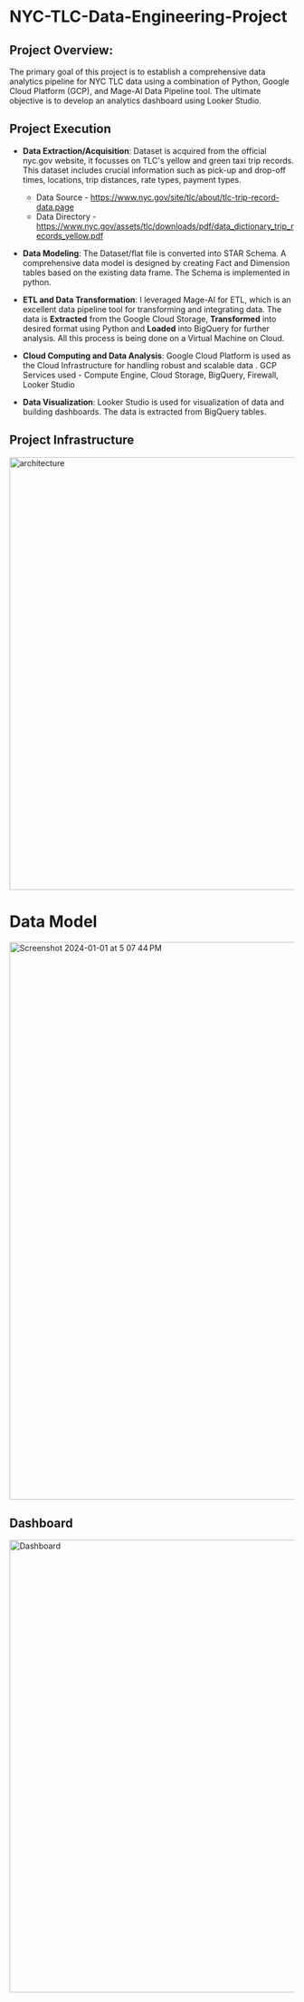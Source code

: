 # NYC-TLC-Data-Engineering-Project

## Project Overview:

The primary goal of this project is to establish a comprehensive data analytics pipeline for NYC TLC data using a combination of Python, Google Cloud Platform (GCP), and Mage-AI Data Pipeline tool. The ultimate objective is to develop an analytics dashboard using Looker Studio.

## Project Execution

* **Data Extraction/Acquisition**:
Dataset is acquired from the official nyc.gov website, it focusses on TLC's yellow and green taxi trip records. This dataset includes crucial information such as pick-up and drop-off times, locations, trip distances, rate types, payment types. 

  * Data Source - https://www.nyc.gov/site/tlc/about/tlc-trip-record-data.page
  * Data Directory - https://www.nyc.gov/assets/tlc/downloads/pdf/data_dictionary_trip_records_yellow.pdf

* **Data Modeling**:
The Dataset/flat file is converted into STAR Schema. A comprehensive data model is designed by creating Fact and Dimension tables based on the existing data frame. The Schema is implemented in python.

* **ETL and Data Transformation**:
I leveraged Mage-AI for ETL, which is an excellent data pipeline tool for transforming and integrating data. The data is **Extracted** from the Google Cloud Storage, **Transformed** into desired format using Python and **Loaded** into BigQuery for further analysis. All this process is being done on a Virtual Machine on Cloud.

* **Cloud Computing and Data Analysis**:
Google Cloud Platform is used as the Cloud Infrastructure for handling robust and scalable data . GCP Services used - Compute Engine, Cloud Storage, BigQuery, Firewall, Looker Studio

* **Data Visualization**:
Looker Studio is used for visualization of data and building dashboards. The data is extracted from BigQuery tables.

## Project Infrastructure

<img width="765" alt="architecture" src="https://github.com/akhil-rachure/NYC-TLC-Data-Engineering-Project/assets/25721124/81b78089-1c77-45f5-bc70-3de28c99fea4">

# Data Model
<img width="986" alt="Screenshot 2024-01-01 at 5 07 44 PM" src="https://github.com/akhil-rachure/NYC-TLC-Data-Engineering-Project/assets/25721124/a14840a8-98bf-4dea-b503-61f4077ed949">

## Dashboard
<img width="800" alt="Dashboard" src="https://github.com/akhil-rachure/NYC-TLC-Data-Engineering-Project/assets/25721124/21eec091-ea3e-4de2-9f19-945c0b13cf72">

